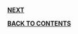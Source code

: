 






[**NEXT**](https://github.com/sharathvontari/Socket.io/edit/master/References.md)     

[**BACK TO CONTENTS**](https://github.com/sharathvontari/Socket.io/blob/master/README.md)
